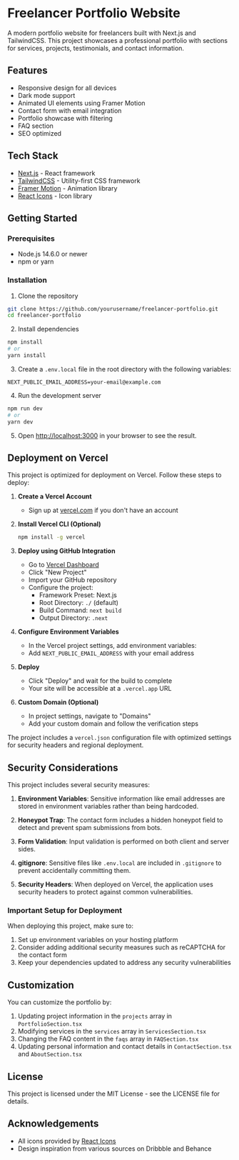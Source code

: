 # Freelancer Portfolio Website

A modern portfolio website for freelancers built with Next.js and TailwindCSS. This project showcases a professional portfolio with sections for services, projects, testimonials, and contact information.

## Features

- Responsive design for all devices
- Dark mode support
- Animated UI elements using Framer Motion
- Contact form with email integration
- Portfolio showcase with filtering
- FAQ section
- SEO optimized

## Tech Stack

- [Next.js](https://nextjs.org/) - React framework
- [TailwindCSS](https://tailwindcss.com/) - Utility-first CSS framework
- [Framer Motion](https://www.framer.com/motion/) - Animation library
- [React Icons](https://react-icons.github.io/react-icons/) - Icon library

## Getting Started

### Prerequisites

- Node.js 14.6.0 or newer
- npm or yarn

### Installation

1. Clone the repository
```bash
git clone https://github.com/yourusername/freelancer-portfolio.git
cd freelancer-portfolio
```

2. Install dependencies
```bash
npm install
# or
yarn install
```

3. Create a `.env.local` file in the root directory with the following variables:
```
NEXT_PUBLIC_EMAIL_ADDRESS=your-email@example.com
```

4. Run the development server
```bash
npm run dev
# or
yarn dev
```

5. Open [http://localhost:3000](http://localhost:3000) in your browser to see the result.

## Deployment on Vercel

This project is optimized for deployment on Vercel. Follow these steps to deploy:

1. **Create a Vercel Account**
   - Sign up at [vercel.com](https://vercel.com) if you don't have an account

2. **Install Vercel CLI (Optional)**
   ```bash
   npm install -g vercel
   ```

3. **Deploy using GitHub Integration**
   - Go to [Vercel Dashboard](https://vercel.com/dashboard)
   - Click "New Project"
   - Import your GitHub repository
   - Configure the project:
     - Framework Preset: Next.js
     - Root Directory: `./` (default)
     - Build Command: `next build`
     - Output Directory: `.next`
   
4. **Configure Environment Variables**
   - In the Vercel project settings, add environment variables:
   - Add `NEXT_PUBLIC_EMAIL_ADDRESS` with your email address

5. **Deploy**
   - Click "Deploy" and wait for the build to complete
   - Your site will be accessible at a `.vercel.app` URL 

6. **Custom Domain (Optional)**
   - In project settings, navigate to "Domains"
   - Add your custom domain and follow the verification steps

The project includes a `vercel.json` configuration file with optimized settings for security headers and regional deployment.

## Security Considerations

This project includes several security measures:

1. **Environment Variables**: Sensitive information like email addresses are stored in environment variables rather than being hardcoded.

2. **Honeypot Trap**: The contact form includes a hidden honeypot field to detect and prevent spam submissions from bots.

3. **Form Validation**: Input validation is performed on both client and server sides.

4. **gitignore**: Sensitive files like `.env.local` are included in `.gitignore` to prevent accidentally committing them.

5. **Security Headers**: When deployed on Vercel, the application uses security headers to protect against common vulnerabilities.

### Important Setup for Deployment

When deploying this project, make sure to:

1. Set up environment variables on your hosting platform
2. Consider adding additional security measures such as reCAPTCHA for the contact form
3. Keep your dependencies updated to address any security vulnerabilities

## Customization

You can customize the portfolio by:

1. Updating project information in the `projects` array in `PortfolioSection.tsx`
2. Modifying services in the `services` array in `ServicesSection.tsx`
3. Changing the FAQ content in the `faqs` array in `FAQSection.tsx`
4. Updating personal information and contact details in `ContactSection.tsx` and `AboutSection.tsx`

## License

This project is licensed under the MIT License - see the LICENSE file for details.

## Acknowledgements

- All icons provided by [React Icons](https://react-icons.github.io/react-icons/)
- Design inspiration from various sources on Dribbble and Behance
